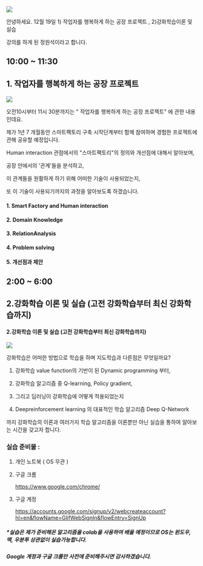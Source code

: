 <img src="https://www.dropbox.com/s/nvhvclm8qmzckck/Screenshot%202018-12-12%2019.25.40.png?raw=1">



안녕하세요. 12월 19일 1) 작업자를 행복하게 하는 공장 프로젝트 , 2)강화학습이론 및 실습 

강의를 하게 된 정원석이라고 합니다. 



##  10:00 ~ 11:30 

## 1. 작업자를 행복하게 하는 공장 프로젝트 

#### 



<img src="https://www.dropbox.com/s/7wimvul3mizwzh2/Screenshot%202018-12-12%2021.09.53.png?raw=1">

오전10시부터 11시 30분까지는 " 작업자를 행복하게 하는 공장 프로젝트" 에 관한 내용인데요. 

제가 1년 7 개월동안 스마트팩토리 구축 시작단계부터 함께 참여하며 경험한 프로젝트에 관해 공유할 예정입니다. 

Human interaction 관점에서의  "스마트팩토리"의 정의와 개선점에 대해서 알아보며, 

공장 안에서의 '관계'들을 분석하고, 

이 관계들을 원활하게 하기 위해 어떠한 기술이 사용되었는지, 

또 이 기술이 사용되기까지의 과정을 알아보도록 하겠습니다.

#### 1. Smart Factory and Human interaction

#### 2. Domain Knowledge

#### 3. RelationAnalysis

#### 4. Problem solving

#### 5. 개선점과 제안 



##  2:00 ~ 6:00 

## 2.강화학습 이론 및 실습 (고전 강화학습부터 최신 강화학습까지)

#### 2.강화학습 이론 및 실습 (고전 강화학습부터 최신 강화학습까지)



<img src="https://www.dropbox.com/s/b37fjjgd61k5056/Screenshot%202018-12-12%2021.10.14.png?raw=1">

강화학습은 어떠한 방법으로 학습을 하며 지도학습과 다른점은 무엇일까요? 

1. 강화학습 value function의 기반이 된 Dynamic programming 부터, 

1. 강화학습 알고리즘 중 Q-learning, Policy gradient,

1. 그리고 딥러닝이 강화학습에 어떻게 적용되었는지

1. Deepreinforcement learning 의 대표적인 학습 알고리즘 Deep Q-Network 

까지 강화학습의 이론과 여러가지 학습 알고리즘을 이론뿐만 아닌 실습을 통하여 알아보는 시간을 갖고자 합니다. 



### 실습 준비물 : 

1. 개인 노트북 ( OS 무관 )

2. 구글 크롬 

   https://www.google.com/chrome/

3. 구글 계정

   https://accounts.google.com/signup/v2/webcreateaccount?hl=en&flowName=GlifWebSignIn&flowEntry=SignUp

##### *실습은 제가 준비해온 알고리즘을 colab을 사용하여 배울 예정이므로 OS는 윈도우, 맥, 우분투 상관없이 실습가능합니다. 

##### Google 계정과 구글 크롬만 사전에 준비해주시면 감사하겠습니다. 









